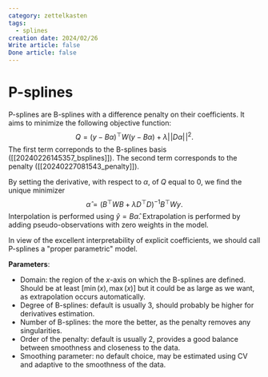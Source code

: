 ```yaml
---
category: zettelkasten
tags:
  - splines
creation date: 2024/02/26
Write article: false
Done article: false
---
```

# P-splines

P-splines are B-splines with a difference penalty on their coefficients. It aims to minimize the following objective function:
$$Q = (y - B\alpha)^\top W (y - B\alpha) + \lambda \lvert\!\lvert D \alpha \rvert\!\rvert^2.$$
The first term correponds to the B-splines basis ([[20240226145357_bsplines]]).
The second term corresponds to the penalty ([[20240227081543_penalty]]).

By setting the derivative, with respect to $\alpha$, of $Q$ equal to $0$, we find the unique minimizer
$$\widehat{\alpha} = (B^\top W B + \lambda D^\top D)^{-1}B^\top Wy.$$
Interpolation is performed using $\widehat{y} = B\widehat{\alpha}$.
Extrapolation is performed by adding pseudo-observations with zero weights in the model.

In view of the excellent interpretability of explicit coefficients, we should call P-splines a "proper parametric" model.

**Parameters**:
- Domain: the region of the $x$-axis on which the B-splines are defined. Should be at least $[\min(x), \max(x)]$ but it could be as large as we want, as extrapolation occurs automatically.
- Degree of B-splines: default is usually $3$, should probably be higher for derivatives estimation.
- Number of B-splines: the more the better, as the penalty removes any singularities.
- Order of the penalty: default is usually $2$, provides a good balance between smoothness and closeness to the data.
- Smoothing parameter: no default choice, may be estimated using CV and adaptive to the smoothness of the data.
